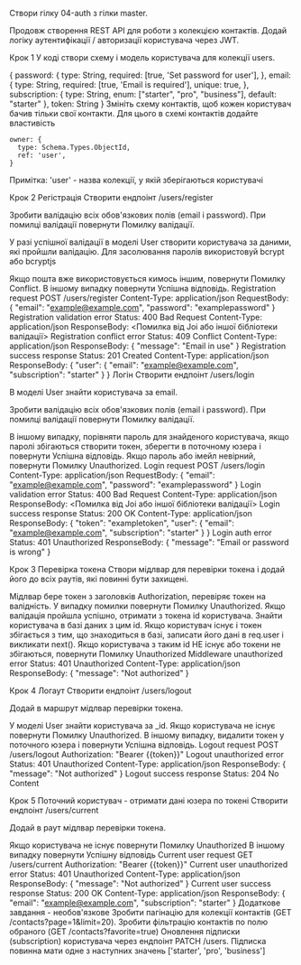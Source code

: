 Створи гілку 04-auth з гілки master.

Продовж створення REST API для роботи з колекцією контактів. Додай логіку аутентифікації / авторизації користувача через JWT.

Крок 1
У коді створи схему і модель користувача для колекції users.

{
password: {
type: String,
required: [true, 'Set password for user'],
},
email: {
type: String,
required: [true, 'Email is required'],
unique: true,
},
subscription: {
type: String,
enum: ["starter", "pro", "business"],
default: "starter"
},
token: String
}
Змініть схему контактів, щоб кожен користувач бачив тільки свої контакти. Для цього в схемі контактів додайте властивість

    owner: {
      type: Schema.Types.ObjectId,
      ref: 'user',
    }

Примітка: 'user' - назва колекції, у якій зберігаються користувачі

Крок 2
Регістрація
Створити ендпоінт /users/register

Зробити валідацію всіх обов'язкових полів (email і password). При помилці валідації повернути Помилку валідації.

У разі успішної валідації в моделі User створити користувача за даними, які пройшли валідацію. Для засолювання паролів використовуй bcrypt або bcryptjs

Якщо пошта вже використовується кимось іншим, повернути Помилку Conflict.
В іншому випадку повернути Успішна відповідь.
Registration request
POST /users/register
Content-Type: application/json
RequestBody: {
"email": "example@example.com",
"password": "examplepassword"
}
Registration validation error
Status: 400 Bad Request
Content-Type: application/json
ResponseBody: <Помилка від Joi або іншої бібліотеки валідації>
Registration conflict error
Status: 409 Conflict
Content-Type: application/json
ResponseBody: {
"message": "Email in use"
}
Registration success response
Status: 201 Created
Content-Type: application/json
ResponseBody: {
"user": {
"email": "example@example.com",
"subscription": "starter"
}
}
Логін
Створити ендпоінт /users/login

В моделі User знайти користувача за email.

Зробити валідацію всіх обов'язкових полів (email і password). При помилці валідації повернути Помилку валідації.

В іншому випадку, порівняти пароль для знайденого користувача, якщо паролі збігаються створити токен, зберегти в поточному юзера і повернути Успішна відповідь.
Якщо пароль або імейл невірний, повернути Помилку Unauthorized.
Login request
POST /users/login
Content-Type: application/json
RequestBody: {
"email": "example@example.com",
"password": "examplepassword"
}
Login validation error
Status: 400 Bad Request
Content-Type: application/json
ResponseBody: <Помилка від Joi або іншої бібліотеки валідації>
Login success response
Status: 200 OK
Content-Type: application/json
ResponseBody: {
"token": "exampletoken",
"user": {
"email": "example@example.com",
"subscription": "starter"
}
}
Login auth error
Status: 401 Unauthorized
ResponseBody: {
"message": "Email or password is wrong"
}

Крок 3
Перевірка токена
Створи мідлвар для перевірки токена і додай його до всіх раутів, які повинні бути захищені.

Мідлвар бере токен з заголовків Authorization, перевіряє токен на валідність.
У випадку помилки повернути Помилку Unauthorized.
Якщо валідація пройшла успішно, отримати з токена id користувача. Знайти користувача в базі даних з цим id.
Якщо користувач існує і токен збігається з тим, що знаходиться в базі, записати його дані в req.user і викликати next().
Якщо користувача з таким id НЕ існує або токени не збігаються, повернути Помилку Unauthorized
Middleware unauthorized error
Status: 401 Unauthorized
Content-Type: application/json
ResponseBody: {
"message": "Not authorized"
}

Крок 4
Логаут
Створити ендпоінт /users/logout

Додай в маршрут мідлвар перевірки токена.

У моделі User знайти користувача за \_id.
Якщо користувача не існує повернути Помилку Unauthorized.
В іншому випадку, видалити токен у поточного юзера і повернути Успішна відповідь.
Logout request
POST /users/logout
Authorization: "Bearer {{token}}"
Logout unauthorized error
Status: 401 Unauthorized
Content-Type: application/json
ResponseBody: {
"message": "Not authorized"
}
Logout success response
Status: 204 No Content

Крок 5
Поточний користувач - отримати дані юзера по токені
Створити ендпоінт /users/current

Додай в раут мідлвар перевірки токена.

Якщо користувача не існує повернути Помилку Unauthorized
В іншому випадку повернути Успішну відповідь
Current user request
GET /users/current
Authorization: "Bearer {{token}}"
Current user unauthorized error
Status: 401 Unauthorized
Content-Type: application/json
ResponseBody: {
"message": "Not authorized"
}
Current user success response
Status: 200 OK
Content-Type: application/json
ResponseBody: {
"email": "example@example.com",
"subscription": "starter"
}
Додаткове завдання - необов'язкове
Зробити пагінацію для колекції контактів (GET /contacts?page=1&limit=20).
Зробити фільтрацію контактів по полю обраного (GET /contacts?favorite=true)
Оновлення підписки (subscription) користувача через ендпоінт PATCH /users. Підписка повинна мати одне з наступних значень ['starter', 'pro', 'business']
